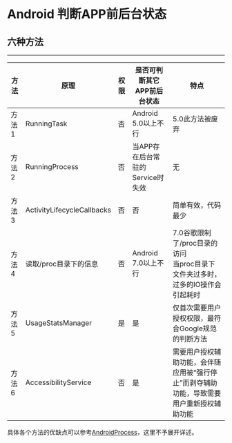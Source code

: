 # Android 判断APP前后台状态

## 六种方法
-----

| 方法  | 原理                       | 权限 | 是否可判断其它APP前后台状态      | 特点                                                         |
| ----- | -------------------------- | ---- | -------------------------------- | ------------------------------------------------------------ |
| 方法1 | RunningTask                | 否   | Android 5.0以上不行              | 5.0此方法被废弃                                              |
| 方法2 | RunningProcess             | 否   | 当APP存在后台常驻的Service时失效 | 无                                                           |
| 方法3 | ActivityLifecycleCallbacks | 否   | 否                               | 简单有效，代码最少                                           |
| 方法4 | 读取/proc目录下的信息      | 否   | Android 7.0以上不行              | 7.0谷歌限制了/proc目录的访问<br />当proc目录下文件夹过多时，过多的IO操作会引起耗时 |
| 方法5 | UsageStatsManager          | 是   | 是                               | 仅首次需要用户授权权限，最符合Google规范的判断方法           |
| 方法6 | AccessibilityService       | 否   | 是                               | 需要用户授权辅助功能，会伴随应用被“强行停止”而剥夺辅助功能，导致需要用户重新授权辅助功能 |

具体各个方法的优缺点可以参考[AndroidProcess](https://github.com/wenmingvs/AndroidProcess)，这里不予展开详述。

